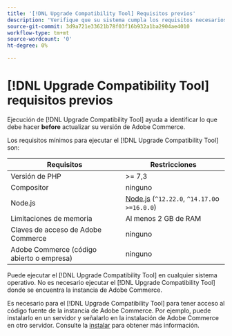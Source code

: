 ```yaml
---
title: '[!DNL Upgrade Compatibility Tool] Requisitos previos'
description: 'Verifique que su sistema cumpla los requisitos necesarios para ejecutar el [!DNL Upgrade Compatibility Tool] para su proyecto de Adobe Commerce. '
source-git-commit: 3d9a721e33621b78f03f16b932a1ba2904ae4010
workflow-type: tm+mt
source-wordcount: '0'
ht-degree: 0%

---
```



# [!DNL Upgrade Compatibility Tool] requisitos previos

Ejecución de [!DNL Upgrade Compatibility Tool] ayuda a identificar lo que debe hacer **before** actualizar su versión de Adobe Commerce.

Los requisitos mínimos para ejecutar el [!DNL Upgrade Compatibility Tool] son:

| **Requisitos** | **Restricciones** |
|----------------|-----------------|
| Versión de PHP | >= 7,3 |
| Compositor | ninguno |
| Node.js | [Node.js](https://nodejs.org/) (`^12.22.0`, `^14.17.0`o `>=16.0.0`) |
| Limitaciones de memoria | Al menos 2 GB de RAM |
| Claves de acceso de Adobe Commerce | ninguno |
| Adobe Commerce (código abierto o empresa) | ninguno |

Puede ejecutar el [!DNL Upgrade Compatibility Tool] en cualquier sistema operativo. No es necesario ejecutar el [!DNL Upgrade Compatibility Tool] donde se encuentra la instancia de Adobe Commerce.

Es necesario para el [!DNL Upgrade Compatibility Tool] para tener acceso al código fuente de la instancia de Adobe Commerce. Por ejemplo, puede instalarlo en un servidor y señalarlo en la instalación de Adobe Commerce en otro servidor. Consulte la [instalar](../upgrade-compatibility-tool/install.md) para obtener más información.
